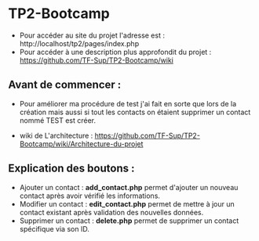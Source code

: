 # TP2-Bootcamp
* Pour accéder au site du projet l'adresse est : http://localhost/tp2/pages/index.php
* Pour accéder à une description plus approfondit du projet : https://github.com/TF-Sup/TP2-Bootcamp/wiki
 
## Avant de commencer :
* Pour améliorer ma procédure de test j'ai fait en sorte que lors de la création mais aussi si tout les contacts on étaient supprimer un contact nommé TEST est créer.

* wiki de L'architecture : https://github.com/TF-Sup/TP2-Bootcamp/wiki/Architecture-du-projet

## Explication des boutons :
* Ajouter un contact : **add_contact.php** permet d'ajouter un nouveau contact après avoir vérifié les informations.
* Modifier un contact : **edit_contact.php** permet de mettre à jour un contact existant après validation des nouvelles données.
* Supprimer un contact : **delete.php** permet de supprimer un contact spécifique via son ID.
